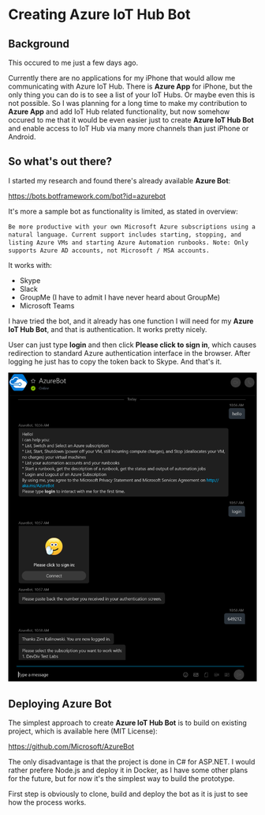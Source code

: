 # Creating Azure IoT Hub Bot

## Background

This occured to me just a few days ago.

Currently there are no applications for my iPhone that would allow me communicating with Azure IoT Hub.
There is **Azure App** for iPhone, but the only thing you can do is to see a list of your IoT Hubs. Or maybe even this is not possible. So I was planning for a long time to make my contribution to **Azure App** and add IoT Hub related functionality, but now somehow occured to me that it would be even easier just to create **Azure IoT Hub Bot** and enable access to IoT Hub via many more channels than just iPhone or Android.

## So what's out there?

I started my research and found there's already available **Azure Bot**:

https://bots.botframework.com/bot?id=azurebot

It's more a sample bot as functionality is limited, as stated in overview:

    Be more productive with your own Microsoft Azure subscriptions using a natural language. Current support includes starting, stopping, and listing Azure VMs and starting Azure Automation runbooks. Note: Only supports Azure AD accounts, not Microsoft / MSA accounts.

It works with:
- Skype
- Slack
- GroupMe (I have to admit I have never heard about GroupMe)
- Microsoft Teams

I have tried the bot, and it already has one function I will need for my **Azure IoT Hub Bot**, and that is authentication. It works pretty nicely.

User can just type **login** and then click **Please click to sign in**, which causes redirection to standard Azure authentication interface in the browser. After logging he just has to copy the token back to Skype. And that's it.

![Docker VSTS](images/azure-bot-skype.png)

## Deploying Azure Bot

The simplest approach to create **Azure IoT Hub Bot** is to build on existing project, which is available here (MIT License):

https://github.com/Microsoft/AzureBot

The only disadvantage is that the project is done in C# for ASP.NET. I would rather prefere Node.js and deploy it in Docker, as I have some other plans for the future, but for now it's the simplest way to build the prototype.

First step is obviously to clone, build and deploy the bot as it is just to see how the process works.

